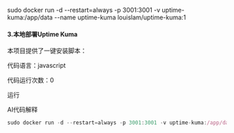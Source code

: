 
sudo docker run -d --restart=always -p 3001:3001 -v uptime-kuma:/app/data --name uptime-kuma louislam/uptime-kuma:1

#### 3.本地部署Uptime Kuma

本项目提供了一键安装脚本：

代码语言：javascript

代码运行次数：0

运行

AI代码解释

```javascript
sudo docker run -d --restart=always -p 3001:3001 -v uptime-kuma:/app/data --name uptime-kuma louislam/uptime-kuma
```
